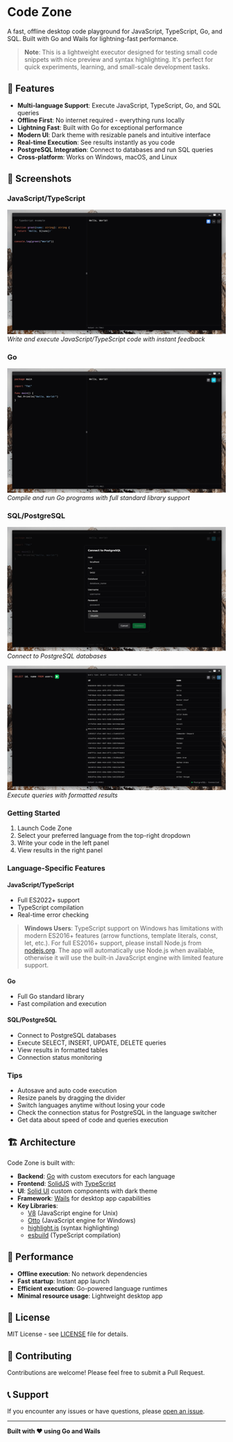 # Code Zone

A fast, offline desktop code playground for JavaScript, TypeScript, Go, and SQL. Built with Go and Wails for lightning-fast performance.

> **Note**: This is a lightweight executor designed for testing small code snippets with nice preview and syntax highlighting. It's perfect for quick experiments, learning, and small-scale development tasks.

## 🚀 Features

- **Multi-language Support**: Execute JavaScript, TypeScript, Go, and SQL queries
- **Offline First**: No internet required - everything runs locally
- **Lightning Fast**: Built with Go for exceptional performance
- **Modern UI**: Dark theme with resizable panels and intuitive interface
- **Real-time Execution**: See results instantly as you code
- **PostgreSQL Integration**: Connect to databases and run SQL queries
- **Cross-platform**: Works on Windows, macOS, and Linux

## 📸 Screenshots

### JavaScript/TypeScript

![JavaScript/TypeScript Screenshot](screenshots/typescript.png)
_Write and execute JavaScript/TypeScript code with instant feedback_

### Go

![Go Screenshot](screenshots/golang.png)
_Compile and run Go programs with full standard library support_

### SQL/PostgreSQL

![SQL Screenshot](screenshots/postgres.png)
_Connect to PostgreSQL databases_

![SQL Query Screenshot](screenshots/postgres-query.png)
_Execute queries with formatted results_

### Getting Started

1. Launch Code Zone
2. Select your preferred language from the top-right dropdown
3. Write your code in the left panel
4. View results in the right panel

### Language-Specific Features

#### JavaScript/TypeScript

- Full ES2022+ support
- TypeScript compilation
- Real-time error checking

> **Windows Users**: TypeScript support on Windows has limitations with modern ES2016+ features (arrow functions, template literals, const, let, etc.). For full ES2016+ support, please install Node.js from [nodejs.org](https://nodejs.org/). The app will automatically use Node.js when available, otherwise it will use the built-in JavaScript engine with limited feature support.

#### Go

- Full Go standard library
- Fast compilation and execution

#### SQL/PostgreSQL

- Connect to PostgreSQL databases
- Execute SELECT, INSERT, UPDATE, DELETE queries
- View results in formatted tables
- Connection status monitoring

### Tips

- Autosave and auto code execution
- Resize panels by dragging the divider
- Switch languages anytime without losing your code
- Check the connection status for PostgreSQL in the language switcher
- Get data about speed of code and queries execution

## 🏗️ Architecture

Code Zone is built with:

- **Backend**: [Go](https://golang.org/) with custom executors for each language
- **Frontend**: [SolidJS](https://www.solidjs.com/) with [TypeScript](https://www.typescriptlang.org/)
- **UI**: [Solid UI](https://solid-ui.com/) custom components with dark theme
- **Framework**: [Wails](https://wails.io/) for desktop app capabilities
- **Key Libraries**: 
  - [V8](https://github.com/v8/v8) (JavaScript engine for Unix)
  - [Otto](https://github.com/robertkrimen/otto) (JavaScript engine for Windows)
  - [highlight.js](https://github.com/highlightjs/highlight.js) (syntax highlighting)
  - [esbuild](https://github.com/evanw/esbuild) (TypeScript compilation)

## 🚀 Performance

- **Offline execution**: No network dependencies
- **Fast startup**: Instant app launch
- **Efficient execution**: Go-powered language runtimes
- **Minimal resource usage**: Lightweight desktop app

## 📄 License

MIT License - see [LICENSE](LICENSE) file for details.

## 🤝 Contributing

Contributions are welcome! Please feel free to submit a Pull Request.

## 📞 Support

If you encounter any issues or have questions, please [open an issue](https://github.com/sklymoshenko/codezone/issues).

---

**Built with ❤️ using Go and Wails**
